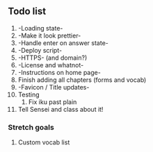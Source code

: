## Todo list

1. -Loading state-
2. -Make it look prettier-
3. -Handle enter on answer state-
4. -Deploy script-
5. -HTTPS- (and domain?)
6. -License and whatnot-
7. -Instructions on home page-
8. Finish adding all chapters (forms and vocab)
9. -Favicon / Title updates-
10. Testing
    1. Fix iku past plain
11. Tell Sensei and class about it!


### Stretch goals
1. Custom vocab list
